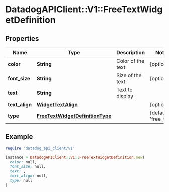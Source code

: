 # DatadogAPIClient::V1::FreeTextWidgetDefinition

## Properties

| Name           | Type                                                                | Description        | Notes                            |
| -------------- | ------------------------------------------------------------------- | ------------------ | -------------------------------- |
| **color**      | **String**                                                          | Color of the text. | [optional]                       |
| **font_size**  | **String**                                                          | Size of the text.  | [optional]                       |
| **text**       | **String**                                                          | Text to display.   |                                  |
| **text_align** | [**WidgetTextAlign**](WidgetTextAlign.md)                           |                    | [optional]                       |
| **type**       | [**FreeTextWidgetDefinitionType**](FreeTextWidgetDefinitionType.md) |                    | [default to &#39;free_text&#39;] |

## Example

```ruby
require 'datadog_api_client/v1'

instance = DatadogAPIClient::V1::FreeTextWidgetDefinition.new(
  color: null,
  font_size: null,
  text: ,
  text_align: null,
  type: null
)
```
